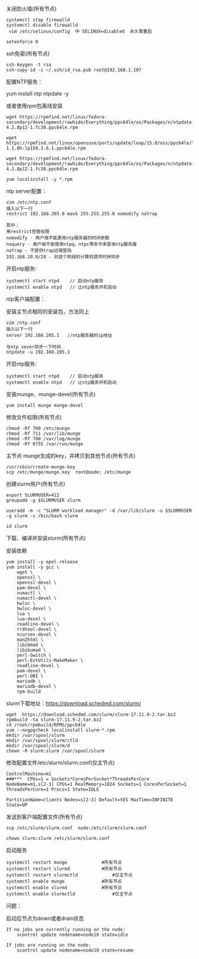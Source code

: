 关闭防火墙(所有节点)

```
systemctl stop firewalld
systemctl disable firewalld
 vim /etc/selinux/config  中 SELINUX=disabled  永久需重启

setenforce 0
```

ssh免密(所有节点)

```
ssh-keygen -t rsa
ssh-copy-id -i ~/.ssh/id_rsa.pub root@192.168.1.107
```

配置NTP服务：

yum install ntp ntpdate -y

或者使用rpm包离线安装

```
wget https://rpmfind.net/linux/fedora-secondary/development/rawhide/Everything/ppc64le/os/Packages/n/ntpdate-4.2.8p12-1.fc30.ppc64le.rpm

wget https://rpmfind.net/linux/opensuse/ports/update/leap/15.0/oss/ppc64le/libopenssl1_1-1.1.0h-lp150.3.6.1.ppc64le.rpm

wget https://rpmfind.net/linux/fedora-secondary/development/rawhide/Everything/ppc64le/os/Packages/n/ntpdate-4.2.8p12-1.fc30.ppc64le.rpm

yum localinstall -y *.rpm
```

ntp server配置：

```
vim /etc/ntp.conf
插入以下一行
restrict 192.168.205.0 mask 255.255.255.0 nomodify notrap  

其中：
用restrict控管权限 
nomodify - 用户端不能更改ntp服务器的时间参数 
noquery - 用户端不能使用ntpq，ntpc等命令来查询ntp服务器 
notrap - 不提供trap远端登陆 
192.168.10.0/24 - 对这个网段的计算机提供时钟同步
```

开启ntp服务:

```
systemctl start ntpd	// 启动ntp服务  
systemctl enable ntpd	// 让ntp服务开机启动  
```

ntp客户端配置：

安装主节点相同的安装包，方法同上

```
vim /ntp.conf
插入以下一行
server 192.168.205.1   //ntp服务器的ip地址 

与ntp sever同步一下时间
ntpdate -u 192.168.205.1
```

开启ntp服务:

```
systemctl start ntpd	// 启动ntp服务  
systemctl enable ntpd	// 让ntp服务开机启动  
```



安装munge、munge-devel(所有节点)

```
yum install munge munge-devel
```

修改文件权限(所有节点)

```
chmod -Rf 700 /etc/munge
chmod -Rf 711 /var/lib/munge
chmod -Rf 700 /var/log/munge
chmod -Rf 0755 /var/run/munge
```

主节点 munge生成的key，并拷贝到其他节点(所有节点)

```
/usr/sbin/create-munge-key
scp /etc/munge/munge.key  root@node: /etc/munge
```

创建slurm用户(所有节点)

```
export SLURMUSER=412 
groupadd -g $SLURMUSER slurm 

useradd -m -c "SLURM workload manager" -d /var/lib/slurm -u $SLURMUSER -g slurm -s /bin/bash slurm

id slurm
```

下载、编译并安装slurm(所有节点)

安装依赖

```
yum install -y epel-release
yum install -y gcc \
	wget \
	openssl \
	openssl-devel \
	pam-devel \
	numactl \
	numactl-devel \
	hwloc \
	hwloc-devel \
	lua \
	lua-devel \
	readline-devel \
	rrdtool-devel \
	ncurses-devel \
	man2html \
	libibmad \
	libibumad \
	perl-Switch \
	perl-ExtUtils-MakeMaker \
	readline-devel \
	pam-devel \
	perl-DBI \
	mariadb \
	mariadb-devel \
	rpm-build
```

slurm下载地址：https://download.schedmd.com/slurm/

```
wget  https://download.schedmd.com/slurm/slurm-17.11.9-2.tar.bz2
rpmbuild -ta slurm-17.11.9-2.tar.bz2
cd /root/rpmbuild/RPMS/ppc64le
yum --nogpgcheck localinstall slurm-*.rpm
mkdir /var/spool/slurm
mkdir /var/spool/slurm/ctld
mkdir /var/spool/slurm/d
chown -R slurm:slurm /var/spool/slurm
```

修改配置文件/etc/slurm/slurm.conf(仅主节点)

```
ControlMachine=m1
###***  CPUs=1 = Sockets*CoresPerSocket*ThreadsPerCore
NodeName=m1,s[2-3] CPUs=1 RealMemory=1024 Sockets=1 CoresPerSocket=1 ThreadsPerCore=1 Procs=1 State=IDLE

PartitionName=clients Nodes=s[2-3] Default=YES MaxTime=INFINITE State=UP
```

发送到客户端配置文件(所有节点)

```
scp /etc/slurm/slurm.conf  node:/etc/slurm/slurm.conf

chown slurm:slurm /etc/slurm/slurm.conf
```

启动服务

```
systemctl restart munge				#所有节点
systemctl restart slurmd			#所有节点
systemctl restart slurmctld				#仅主节点
systemctl enable munge				#所有节点
systemctl enable slurmd				#所有节点
systemctl enable slurmctld				#仅主节点
```



问题：

启动后节点为down或者drain状态

```
If no jobs are currently running on the node:
	scontrol update nodename=node10 state=idle

If jobs are running on the node:
	scontrol update nodename=node10 state=resume
```

